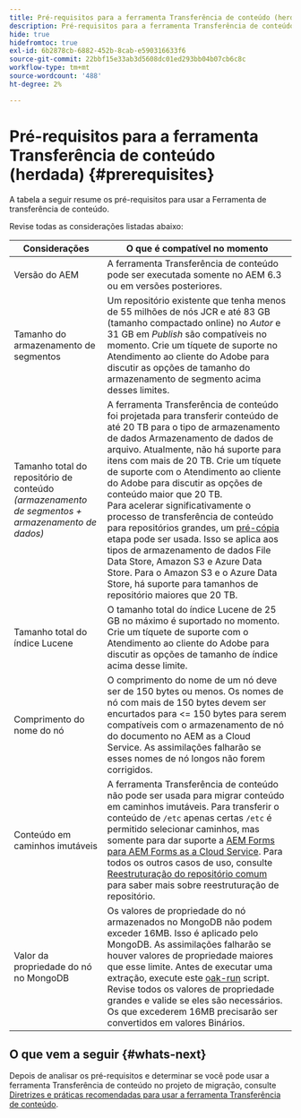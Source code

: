 ```yaml
---
title: Pré-requisitos para a ferramenta Transferência de conteúdo (herdada)
description: Pré-requisitos para a ferramenta Transferência de conteúdo
hide: true
hidefromtoc: true
exl-id: 6b2878cb-6882-452b-8cab-e590316633f6
source-git-commit: 22bbf15e33ab3d5608dc01ed293bb04b07cb6c8c
workflow-type: tm+mt
source-wordcount: '488'
ht-degree: 2%

---
```


# Pré-requisitos para a ferramenta Transferência de conteúdo (herdada) {#prerequisites}

A tabela a seguir resume os pré-requisitos para usar a Ferramenta de transferência de conteúdo.

Revise todas as considerações listadas abaixo:

| Considerações | O que é compatível no momento |
|--- |--- |
| Versão do AEM | A ferramenta Transferência de conteúdo pode ser executada somente no AEM 6.3 ou em versões posteriores. |
| Tamanho do armazenamento de segmentos | Um repositório existente que tenha menos de 55 milhões de nós JCR e até 83 GB (tamanho compactado online) no *Autor* e 31 GB em *Publish* são compatíveis no momento. Crie um tíquete de suporte no Atendimento ao cliente do Adobe para discutir as opções de tamanho do armazenamento de segmento acima desses limites. |
| Tamanho total do repositório de conteúdo <br>*(armazenamento de segmentos + armazenamento de dados)* | A ferramenta Transferência de conteúdo foi projetada para transferir conteúdo de até 20 TB para o tipo de armazenamento de dados Armazenamento de dados de arquivo. Atualmente, não há suporte para itens com mais de 20 TB. Crie um tíquete de suporte com o Atendimento ao cliente do Adobe para discutir as opções de conteúdo maior que 20 TB. <br>Para acelerar significativamente o processo de transferência de conteúdo para repositórios grandes, um [pré-cópia](https://experienceleague.adobe.com/docs/experience-manager-cloud-service/moving/cloud-migration/content-transfer-tool/handling-large-content-repositories.html?lang=en#setting-up-pre-copy-step) etapa pode ser usada. Isso se aplica aos tipos de armazenamento de dados File Data Store, Amazon S3 e Azure Data Store. Para o Amazon S3 e o Azure Data Store, há suporte para tamanhos de repositório maiores que 20 TB. |
| Tamanho total do índice Lucene | O tamanho total do índice Lucene de 25 GB no máximo é suportado no momento. Crie um tíquete de suporte com o Atendimento ao cliente do Adobe para discutir as opções de tamanho de índice acima desse limite. |
| Comprimento do nome do nó | O comprimento do nome de um nó deve ser de 150 bytes ou menos. Os nomes de nó com mais de 150 bytes devem ser encurtados para &lt;= 150 bytes para serem compatíveis com o armazenamento de nó do documento no AEM as a Cloud Service. As assimilações falharão se esses nomes de nó longos não forem corrigidos. |
| Conteúdo em caminhos imutáveis | A ferramenta Transferência de conteúdo não pode ser usada para migrar conteúdo em caminhos imutáveis. Para transferir o conteúdo de `/etc` apenas certas `/etc` é permitido selecionar caminhos, mas somente para dar suporte a [AEM Forms para AEM Forms as a Cloud Service](https://experienceleague.adobe.com/docs/experience-manager-forms-cloud-service/forms/migrate-to-forms-as-a-cloud-service.html?lang=en#paths-of-various-aem-forms-specific-assets). Para todos os outros casos de uso, consulte [Reestruturação do repositório comum](https://experienceleague.adobe.com/docs/experience-manager-64/deploying/restructuring/all-repository-restructuring-in-aem-6-4.html?lang=en#restructuring) para saber mais sobre reestruturação de repositório. |
| Valor da propriedade do nó no MongoDB | Os valores de propriedade do nó armazenados no MongoDB não podem exceder 16MB. Isso é aplicado pelo MongoDB. As assimilações falharão se houver valores de propriedade maiores que esse limite. Antes de executar uma extração, execute este [oak-run](https://repo1.maven.org/maven2/org/apache/jackrabbit/oak-run/1.38.0/oak-run-1.38.0.jar) script. Revise todos os valores de propriedade grandes e valide se eles são necessários. Os que excederem 16MB precisarão ser convertidos em valores Binários. |

## O que vem a seguir {#whats-next}

Depois de analisar os pré-requisitos e determinar se você pode usar a ferramenta Transferência de conteúdo no projeto de migração, consulte [Diretrizes e práticas recomendadas para usar a ferramenta Transferência de conteúdo](https://experienceleague.adobe.com/docs/experience-manager-cloud-service/moving/cloud-migration/content-transfer-tool/guidelines-best-practices-content-transfer-tool.html?lang=en).
